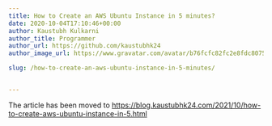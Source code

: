 ```yaml
---
title: How to Create an AWS Ubuntu Instance in 5 minutes?
date: 2020-10-04T17:10:46+00:00
author: Kaustubh Kulkarni
author_title: Programmer
author_url: https://github.com/kaustubhk24
author_image_url: https://www.gravatar.com/avatar/b76fcfc82fc2e8fdc8075636f1735f61?s=200

slug: /how-to-create-an-aws-ubuntu-instance-in-5-minutes/


---
```

 
The article has been moved to https://blog.kaustubhk24.com/2021/10/how-to-create-aws-ubuntu-instance-in-5.html
